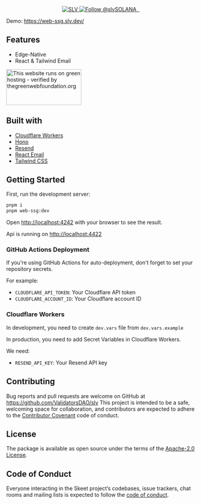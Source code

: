 <p align="center">
  <a href="https://slv.dev/" target="_blank">
    <img src="https://storage.slv.dev/SLVogp.jpg" alt="SLV" />
  </a>

<a href="https://twitter.com/intent/follow?screen_name=slvSOLANA" target="_blank">
    <img src="https://img.shields.io/twitter/follow/slvSOLANA.svg?label=Follow%20@slvSOLANA" alt="Follow @slvSOLANA" />
  </a>
<a aria-label="License" href="https://github.com/ValidatorsDAO/slv/blob/master/LICENSE.txt">
    <img alt="" src="https://badgen.net/badge/license/Apache/blue">
  </a>
    <a aria-label="Code of Conduct" href="https://github.com/ValidatorsDAO/slv/blob/master/CODE_OF_CONDUCT.md">
    <img alt="" src="https://img.shields.io/badge/Contributor%20Covenant-2.1-4baaaa.svg">
  </a>
</p>

Demo: https://web-ssg.slv.dev/

## Features

- Edge-Native
- React & Tailwind Email

<a href="https://www.thegreenwebfoundation.org/green-web-check/?url=https%3A%2F%2Fweb-ssg.slv.dev%2F">
  <img src="https://app.greenweb.org/api/v3/greencheckimage/web-ssg.slv.dev?nocache=true" alt="This website runs on green hosting - verified by thegreenwebfoundation.org" width="200px" height="95px">
</a>

## Built with

- [Cloudflare Workers](https://workers.cloudflare.com/)
- [Hono](https://hono.dev/)
- [Resend](https://resend.com/)
- [React Email](https://react.email/)
- [Tailwind CSS](https://tailwindcss.com/)


## Getting Started

First, run the development server:

```bash
pnpm i
pnpm web-ssg:dev
```

Open [http://localhost:4242](http://localhost:4242) with your browser to see the
result.

Api is running on [http://localhost:4422](http://localhost:4422)



### GitHub Actions Deployment

If you're using GitHub Actions for auto-deployment, don't forget to set your
repository secrets.

For example:

- `CLOUDFLARE_API_TOKEN`: Your Cloudflare API token
- `CLOUDFLARE_ACCOUNT_ID`: Your Cloudflare account ID

### Cloudflare Workers

In development, you need to create `dev.vars` file from `dev.vars.example`

In production, you need to add Secret Variables in Cloudflare Workers.

We need:

- `RESEND_API_KEY`: Your Resend API key

## Contributing

Bug reports and pull requests are welcome on GitHub at
https://github.com/ValidatorsDAO/slv This project is intended to be a safe,
welcoming space for collaboration, and contributors are expected to adhere to
the [Contributor Covenant](http://contributor-covenant.org) code of conduct.

## License

The package is available as open source under the terms of the
[Apache-2.0 License](https://www.apache.org/licenses/LICENSE-2.0).

## Code of Conduct

Everyone interacting in the Skeet project’s codebases, issue trackers, chat
rooms and mailing lists is expected to follow the
[code of conduct](https://github.com/ValidatorsDAO/slv/blob/main/CODE_OF_CONDUCT.md).
